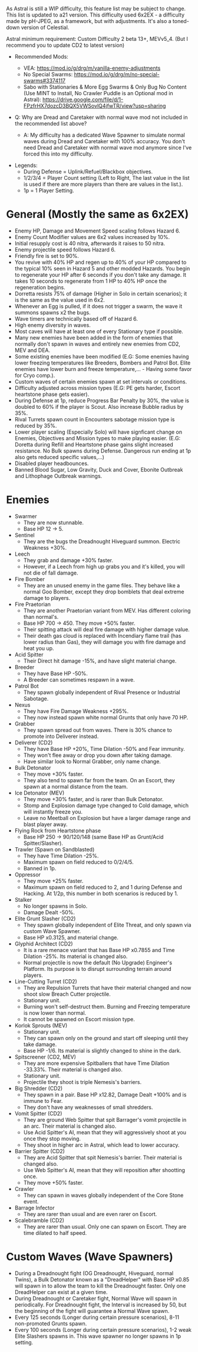 As Astral is still a WIP difficulty, this feature list may be subject to change. This list is updated to a21 version.
This difficulty used 6x2EX - a difficulty made by pH-JPEG, as a framework, but with adjustments. It's also a toned-down version of Celestial.

Astral minimum requirement: Custom Difficulty 2 beta 13+, MEVv5_4.
(But I recommend you to update CD2 to latest version)

- Recommended Mods: 
  + VEA: https://mod.io/g/drg/m/vanilla-enemy-adjustments
  + No Special Swarms: https://mod.io/g/drg/m/no-special-swarms#3374117
  + Sabo with Stationaries & More Egg Swarms & Only Bug No Content (Use MINT to Install, No Crawler Puddle is an Optional mod in Astral): https://drive.google.com/file/d/1-FPzfrHX7dozcD3BQX5VWSovlQ4jfwTR/view?usp=sharing

- Q: Why are Dread and Caretaker with normal wave mod not included in the recommended list above? 
  - A: My difficulty has a dedicated Wave Spawner to simulate normal waves during Dread and Caretaker with 100% accuracy. You don't need Dread and Caretaker with normal wave mod anymore since I've forced this into my difficulty.

* Legends: 
  + During Defense = Uplink/Refuel/Blackbox objectives.
  + 1/2/3/4 = Player Count setting (Left to Right, The last value in the list is used if there are more players than there are values in the list.).
  + 1p = 1 Player Setting.

# General (Mostly the same as 6x2EX)
- Enemy HP, Damage and Movement Speed scaling follows Hazard 6.
- Enemy Count Modifier values are 6x2 values increased by 10%.
- Initial resupply cost is 40 nitra, afterwards it raises to 50 nitra.
- Enemy projectile speed follows Hazard 6.
- Friendly fire is set to 90%.
- You revive with 40% HP and regen up to 40% of your HP compared to the typical 10% seen in Hazard 5 and other modded Hazards. You begin to regenerate your HP after 6 seconds if you don't take any damage. It takes 10 seconds to regenerate from 1 HP to 40% HP once the regeneration begins.
- Dorretta resists 75% of damage (Higher in Solo in certain scenarios); it is the same as the value used in 6x2.
- Whenever an Egg is pulled, if it does not trigger a swarm, the wave it summons spawns x2 the bugs.
- Wave timers are technically based off of Hazard 6.
- High enemy diversity in waves.
- Most caves will have at least one of every Stationary type if possible.
- Many new enemies have been added in the form of enemies that normally don't spawn in waves and entirely new enemies from CD2, MEV and DEA.
- Some existing enemies have been modified (E.G: Some enemies having lower freezing temperatures like Breeders, Bombers and Patrol Bot. Elite enemies have lower burn and freeze temperature,... - Having some favor for Cryo comp.).
- Custom waves of certain enemies spawn at set intervals or conditions.
- Difficulty adjusted across mission types (E.G: PE gets harder, Escort heartstone phase gets easier).
- During Defense at 1p, reduce Progress Bar Penalty by 30%, the value is doubled to 60% if the player is Scout. Also increase Bubble radius by 35%.
- Rival Turrets spawn count in Encounters sabotage mission type is reduced by 35%.
- Lower player scaling (Especially Solo) will have signficant change on Enemies, Objectives and Mission types to make playing easier. (E.G: Doretta during Refill and Heartstone phase gains slight increased resistance. No Bulk spawns during Defense. Dangerous run ending at 1p also gets reduced specific values,...)
- Disabled player headbounces.
- Banned Blood Sugar, Low Gravity, Duck and Cover, Ebonite Outbreak and Lithophage Outbreak warnings.

# Enemies
- Swarmer
  + They are now stunnable.
  + Base HP 12 -> 5.
- Sentinel
  + They are the bugs the Dreadnought Hiveguard summon. Electric Weakness +30%.
- Leech
  + They grab and damage +30% faster.
  + However, if a Leech from high up grabs you and it's killed, you will not die of fall damage.
- Fire Bomber
  + They are an unused enemy in the game files. They behave like a normal Goo Bomber, except they drop bomblets that deal extreme damage to players.
- Fire Praetorian
  + They are another Praetorian variant from MEV. Has different coloring than normal's.
  + Base HP 700 -> 450. They move +50% faster.
  + Their spitting attack will deal fire damage with higher damage value.
  + Their death gas cloud is replaced with Incendiary flame trail (has lower radius than Gas), they will damage you with fire damage and heat you up.
- Acid Spitter
  + Their Direct hit damage -15%, and have slight material change.
- Breeder
  + They have Base HP -50%. 
  + A Breeder can sometimes respawn in a wave.
- Patrol Bot
  + They spawn globally independent of Rival Presence or Industrial Sabotage.
- Nexus
  + They have Fire Damage Weakness +295%. 
  + They now instead spawn white normal Grunts that only have 70 HP.
- Grabber
  + They spawn spread out from waves. There is 30% chance to promote into Deliverer instead.
- Deliverer (CD2)
  + They have Base HP +20%, Time Dilation -50% and Fear immunity.
  + They won't flee away or drop you down after taking damage.
  + Have similar look to Normal Grabber, only name change.
- Bulk Detonator
  + They move +30% faster. 
  + They also tend to spawn far from the team. On an Escort, they spawn at a normal distance from the team.
- Ice Detonator (MEV)
  + They move +30% faster, and is rarer than Bulk Detonator.
  + Stomp and Explosion damage type changed to Cold damage, which will instantly freeze you.
  + Leave no Meetball on Explosion but have a larger damage range and blast player away.
- Flying Rock from Heartstone phase
  + Base HP 250 -> 90/120/148 (same Base HP as Grunt/Acid Spitter/Slasher).
- Trawler (Spawn on Sandblasted)
  + They have Time Dilation -25%. 
  + Maximum spawn on field reduced to 0/2/4/5.
  + Banned in 1p.
- Oppressor
  + They move +25% faster. 
  + Maximum spawn on field reduced to 2, and 1 during Defense and Hacking. At 1/2p, this number in both scenarios is reduced by 1.
- Stalker
  + No longer spawns in Solo.
  + Damage Dealt -50%.
- Elite Grunt Slasher (CD2)
  + They spawn globally independent of Elite Threat, and only spawn via custom Wave Spawner. 
  + Base HP x0.3125, and material change.
- Glyphid Architect (CD2)
  + It is a rare menace variant that has Base HP x0.7855 and Time Dilation -25%. Its material is changed also.
  + Normal projectile is now the default (No Upgrade) Engineer's Platform. Its purpose is to disrupt surrounding terrain around players. 
- Line-Cutting Turret (CD2)
  + They are Repulsion Turrets that have their material changed and now shoot slow Breach Cutter projectile.
  + Stationary unit.
  + Burning won't self-destruct them. Burning and Freezing temperature is now lower than normal.
  + It cannot be spawned on Escort mission type.
- Korlok Sprouts (MEV)
  + Stationary unit.
  + They can spawn only on the ground and start off sleeping until they take damage.
  + Base HP -1/6. Its material is slightly changed to shine in the dark.
- Spitscreener (CD2, MEV)
  + They are more expensive Spitballers that have Time Dilation -33.33%. Their material is changed also.
  + Stationary unit.
  + Projectile they shoot is triple Nemesis's barriers.
- Big Shredder (CD2)
  + They spawn in a pair. Base HP x12.82, Damage Dealt +100% and is immune to Fear.
  + They don't have any weaknesses of small shredders.
- Vomit Spitter (CD2)
  + They are ground Web Spitter that spit Barrager's vomit projectile in an arc. Their material is changed also.
  + Use Acid Spitter's AI, mean that they will aggressively shoot at you once they stop moving.
  + They shoot in higher arc in Astral, which lead to lower accuracy.
- Barrier Spitter (CD2)
  + They are Acid Spitter that spit Nemesis's barrier. Their material is changed also.
  + Use Web Spitter's AI, mean that they will reposition after shootting once.
  + They move +50% faster.
- Crawler
  + They can spawn in waves globally independent of the Core Stone event.
- Barrage Infector
  + They are rarer than usual and are even rarer on Escort.
- Scalebramble (CD2)
  + They are rarer than usual. Only one can spawn on Escort. They are time dilated to half speed.
 

# Custom Waves (Wave Spawners)
- During a Dreadnought fight (OG Dreadnought, Hiveguard, normal Twins), a Bulk Detonator known as a "DreadHelper" with Base HP x0.85 will spawn in to allow the team to kill the Dreadnought faster. Only one DreadHelper can exist at a given time.
- During Dreadnought or Caretaker fight, Normal Wave will spawn in periodically. For Dreadnought fight, the Interval is increased by 50, but the beginning of the fight will guarantee a Normal Wave spawn.
- Every 125 seconds (Longer during certain pressure scenarios), 8-11 non-promoted Grunts spawn.
- Every 100 seconds (Longer during certain pressure scenarios), 1-2 weak Elite Slashers spawns in. This wave spawner no longer spawns in 1p setting.
